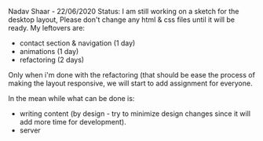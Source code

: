Nadav Shaar - 22/06/2020
Status: 
I am still working on a sketch for the desktop layout,
Please don't change any html & css files until it will be ready.
My leftovers are:
- contact section & navigation (1 day)
- animations (1 day)
- refactoring (2 days)

Only when i'm done with the refactoring (that should be ease the process of making the layout responsive,
we will start to add assignment for everyone.

In the mean while what can be done is:
- writing content (by design - try to minimize design changes since it will add more time for development).
- server
